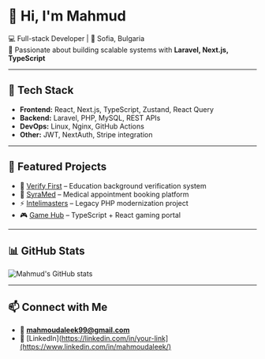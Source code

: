 # 👋 Hi, I'm Mahmud

💻 Full-stack Developer | 📍 Sofia, Bulgaria  
🚀 Passionate about building scalable systems with **Laravel, Next.js, TypeScript**

---

## 🔧 Tech Stack
- **Frontend:** React, Next.js, TypeScript, Zustand, React Query
- **Backend:** Laravel, PHP, MySQL, REST APIs
- **DevOps:** Linux, Nginx, GitHub Actions
- **Other:** JWT, NextAuth, Stripe integration

---

## 📌 Featured Projects
- 🎫 [Verify First](#) – Education background verification system  
- 🏥 [SyraMed](#) – Medical appointment booking platform  
- ⚡ [Intelimasters](#) – Legacy PHP modernization project  
- 🎮 [Game Hub](https://github.com/MahmoudAleek/game-hub) – TypeScript + React gaming portal  

---

## 📊 GitHub Stats
![Mahmud's GitHub stats](https://github-readme-stats.vercel.app/api?username=MahmoudAleek&show_icons=true&theme=tokyonight)

---

## 📫 Connect with Me
- 📧 **mahmoudaleek99@gmail.com**  
- 💼 [LinkedIn](https://linkedin.com/in/your-link](https://www.linkedin.com/in/mahmoudaleek/)  
